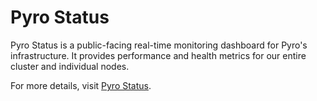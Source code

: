 # Pyro Status

Pyro Status is a public-facing real-time monitoring dashboard for Pyro's infrastructure. It provides performance and health metrics for our entire cluster and individual nodes.

For more details, visit [Pyro Status](https://status.pyro.host).
